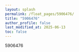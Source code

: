 ```yaml
---
layout: splash
permalink: /float_pages/5906476/
title: "5906476"
author_profile: false
last_modified_at: 2025-06-13
toc: false
---
```

 
5906476
